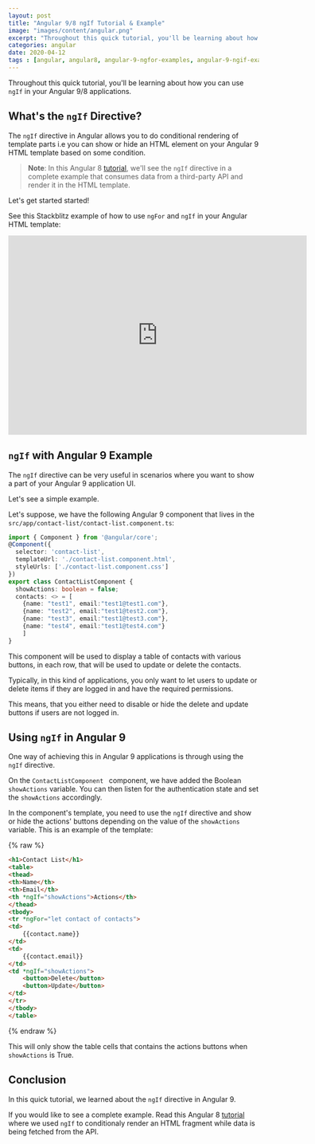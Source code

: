 ```yaml
---
layout: post
title: "Angular 9/8 ngIf Tutorial & Example"
image: "images/content/angular.png"
excerpt: "Throughout this quick tutorial, you'll be learning about how you can use ngIf in your Angular 6 applications"
categories: angular
date: 2020-04-12 
tags : [angular, angular8, angular-9-ngfor-examples, angular-9-ngif-examples]
---
```


Throughout this quick tutorial, you'll be learning about how you can use `ngIf` in your Angular 9/8 applications.

## What's the `ngIf` Directive?

The `ngIf` directive in Angular allows you to do conditional rendering of template parts i.e you can show or hide an HTML element on your Angular 9 HTML template based on some condition.

  

> **Note**: In this Angular 8 [tutorial](https://www.techiediaries.com/html-tutorial), we'll see the `ngIf` directive in a complete example that consumes data from a third-party API and render it in the HTML template. 


Let's get started started!

See this Stackblitz example of how to use `ngFor` and `ngIf` in your Angular HTML template:

<iframe src="https://stackblitz.com/edit/angular-html-template-syntax?embed=1&file=src/app/home/home.component.html" style="border:0px #ffffff none;" name="myiFrame" scrolling="no" frameborder="1" marginheight="0px" marginwidth="0px" height="400px" width="600px" allowfullscreen></iframe>

  
## `ngIf` with Angular 9 Example 
  
The `ngIf` directive can be very useful in scenarios where you want to show a part of your Angular 9 application UI.  
  
Let's see a simple example.  
  
Let's suppose, we have the following Angular 9 component that lives in the `src/app/contact-list/contact-list.component.ts`:

```ts
import { Component } from '@angular/core';  
@Component({  
  selector: 'contact-list',  
  templateUrl: './contact-list.component.html',  
  styleUrls: ['./contact-list.component.css']  
})  
export class ContactListComponent {  
  showActions: boolean = false;  
  contacts: <> = [
	{name: "test1", email:"test1@test1.com"},
	{name: "test2", email:"test1@test2.com"},
	{name: "test3", email:"test1@test3.com"},
	{name: "test4", email:"test1@test4.com"}
	]
}  
```

This component will be used to display a table of contacts with various buttons, in each row, that will be used to update or delete the contacts.   

Typically, in this kind of applications, you only want to let users to update or delete items if they are logged in and have the required permissions.

This means, that you either need to disable or hide the delete and update buttons if users are not logged in.

## Using `ngIf` in Angular 9

One way of achieving this in Angular 9 applications is through using the `ngIf` directive.
 
On the `ContactListComponent ` component, we have added the Boolean `showActions` variable. You can then listen for the authentication state and set the `showActions` accordingly.   

In the component's template, you need to use the `ngIf` directive and show or hide the actions' buttons depending on the value of the `showActions` variable. This is an example of the template:
  
{% raw %}
```html
<h1>Contact List</h1>
<table>
<thead>
<th>Name</th>
<th>Email</th>
<th *ngIf="showActions">Actions</th>
</thead>
<tbody>
<tr *ngFor="let contact of contacts">
<td>
	{{contact.name}}
</td>
<td>
	{{contact.email}}
</td>
<td *ngIf="showActions">
	<button>Delete</button>
	<button>Update</button>
</td>
</tr>
</tbody>
</table>  
```
{% endraw %}

This will only show the table cells that contains the actions buttons when  `showActions` is True. 

## Conclusion

In this quick tutorial, we learned about the `ngIf` directive in Angular 9.

If you would like to see a complete example. Read this Angular 8 [tutorial](https://www.techiediaries.com/html-tutorial) where we used `ngIf` to conditionaly render an HTML fragment while data is being fetched from the API.
